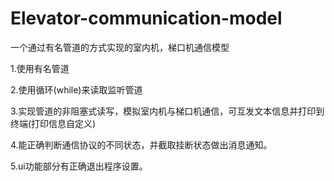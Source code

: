 # Elevator-communication-model
一个通过有名管道的方式实现的室内机，梯口机通信模型

1.使用有名管道

2.使用循环(while)来读取监听管道

3.实现管道的非阻塞式读写，模拟室内机与梯口机通信，可互发文本信息并打印到终端(打印信息自定义)

4.能正确判断通信协议的不同状态，并截取挂断状态做出消息通知。

5.ui功能部分有正确退出程序设置。
